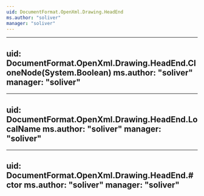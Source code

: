 ```yaml
---
uid: DocumentFormat.OpenXml.Drawing.HeadEnd
ms.author: "soliver"
manager: "soliver"
---
```


---
uid: DocumentFormat.OpenXml.Drawing.HeadEnd.CloneNode(System.Boolean)
ms.author: "soliver"
manager: "soliver"
---

---
uid: DocumentFormat.OpenXml.Drawing.HeadEnd.LocalName
ms.author: "soliver"
manager: "soliver"
---

---
uid: DocumentFormat.OpenXml.Drawing.HeadEnd.#ctor
ms.author: "soliver"
manager: "soliver"
---

